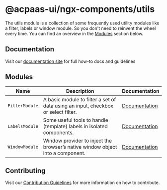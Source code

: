 # @acpaas-ui/ngx-components/utils

The utils module is a collection of some frequently used utility modules like a filter, labels or window module. So you don't need to reinvent the wheel every time.
You can find an overview in the [Modules](#modules) section below.

## Documentation

Visit our [documentation site](https://acpaas-ui.digipolis.be/) for full how-to docs and guidelines

## <a name="modules"></a>Modules

| Name         | Description | Documentation |
| -----------  | ------ | -------------------------- |
| `FilterModule` | A basic module to filter a set of data using an input, checkbox or select filter. | [Documentation](src/lib/filter/README.md) |
| `LabelsModule` | Some useful tools to handle (template) labels in isolated components. | [Documentation](src/lib/labels/README.md) |
| `WindowModule` | Window provider to inject the browser’s native window object into a component. | [Documentation](src/lib/window/README.md) |

## Contributing

Visit our [Contribution Guidelines](../../CONTRIBUTING.md) for more information on how to contribute.
